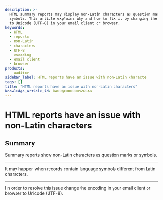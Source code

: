 ```yaml
---
description: >-
  HTML summary reports may display non-Latin characters as question marks or
  symbols. This article explains why and how to fix it by changing the encoding
  to Unicode (UTF-8) in your email client or browser.
keywords:
  - HTML
  - reports
  - non-Latin
  - characters
  - UTF-8
  - encoding
  - email client
  - browser
products:
  - auditor
sidebar_label: HTML reports have an issue with non-Latin characte
tags: []
title: "HTML reports have an issue with non-Latin characters"
knowledge_article_id: kA00g000000H9Z6CAK
---
```


# HTML reports have an issue with non-Latin characters

## Summary
Summary reports show non-Latin characters as question marks or symbols.

---

It may happen when records contain language symbols different from Latin characters.

---

I n order to resolve this issue change the encoding in your email client or browser to Unicode (UTF-8).

